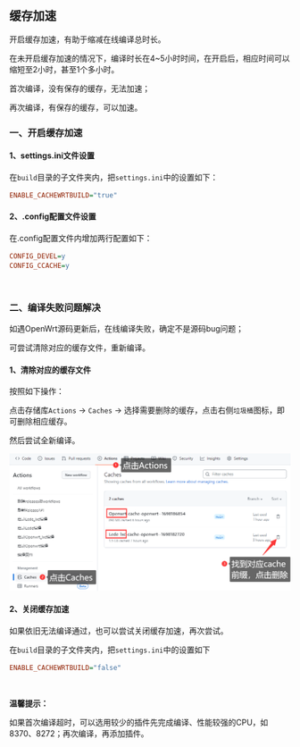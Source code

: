 ## 缓存加速

开启缓存加速，有助于缩减在线编译总时长。

在未开启缓存加速的情况下，编译时长在4~5小时时间，在开启后，相应时间可以缩短至2小时，甚至1个多小时。

首次编译，没有保存的缓存，无法加速；

再次编译，有保存的缓存，可以加速。



### 一、开启缓存加速





#### 1、settings.ini文件设置

在`build`目录的子文件夹内，把`settings.ini`中的设置如下：

```ini
ENABLE_CACHEWRTBUILD="true"
```





#### 2、.config配置文件设置

在.config配置文件内增加两行配置如下：

```ini
CONFIG_DEVEL=y
CONFIG_CCACHE=y
```



<br />



### 二、编译失败问题解决

如遇OpenWrt源码更新后，在线编译失败，确定不是源码bug问题；

可尝试清除对应的缓存文件，重新编译。





#### 1、清除对应的缓存文件

按照如下操作：

点击存储库`Actions` -> `Caches` -> 选择需要删除的缓存，点击右侧`垃圾桶`图标，即可删除相应缓存。

然后尝试全新编译。



![ccache](imgs/ccache.png)





#### 2、关闭缓存加速

如果依旧无法编译通过，也可以尝试关闭缓存加速，再次尝试。

在`build`目录的子文件夹内，把`settings.ini`中的设置如下

```ini
ENABLE_CACHEWRTBUILD="false"
```



<br />

**温馨提示：**

如果首次编译超时，可以选用较少的插件先完成编译、性能较强的CPU，如8370、8272；再次编译，再添加插件。



